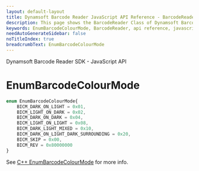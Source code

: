 ```yaml
---
layout: default-layout
title: Dynamsoft Barcode Reader JavaScript API Reference - BarcodeReader
description: This page shows the BarcodeReader Class of Dynamsoft Barcode Reader JavaScript SDK.
keywords: EnumBarcodeColourMode, BarcodeReader, api reference, javascript, js
needAutoGenerateSidebar: false
noTitleIndex: true
breadcrumbText: EnumBarcodeColourMode
---
```


Dynamsoft Barcode Reader SDK - JavaScript API
# EnumBarcodeColourMode

```ts
enum EnumBarcodeColourMode{
    BICM_DARK_ON_LIGHT = 0x01, 
    BICM_LIGHT_ON_DARK = 0x02, 
    BICM_DARK_ON_DARK = 0x04, 
    BICM_LIGHT_ON_LIGHT = 0x08,
    BICM_DARK_LIGHT_MIXED = 0x10, 
    BICM_DARK_ON_LIGHT_DARK_SURROUNDING = 0x20, 
    BICM_SKIP = 0x00,
    BICM_REV = 0x80000000
}
```

See [C++ EnumBarcodeColourMode](https://www.dynamsoft.com/barcode-reader/parameters/enum/parameter-mode-enums.html?ver=latest#barcodecolourmode) for more info.